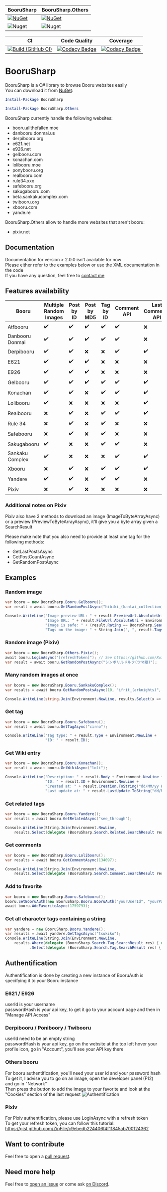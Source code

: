 | BooruSharp     | BooruSharp.Others  |
| -------------- | ------------ |
| [![NuGet](https://img.shields.io/nuget/v/BooruSharp.svg)](https://www.nuget.org/packages/BooruSharp/) | [![NuGet](https://img.shields.io/nuget/v/BooruSharp.Others.svg)](https://www.nuget.org/packages/BooruSharp.Others/) |
| ![Nuget](https://img.shields.io/nuget/dt/BooruSharp) | ![Nuget](https://img.shields.io/nuget/dt/BooruSharp.Others) |

| CI | Code Quality | Coverage |
| -- | ------------ | -------- |
| [![Build (GitHub CI)](https://github.com/Xwilarg/BooruSharp/workflows/.NET%20Core/badge.svg)](https://github.com/Xwilarg/BooruSharp/actions) | [![Codacy Badge](https://app.codacy.com/project/badge/Grade/07be9e8c69cd4d87b20987b9fcec7a0e)](https://www.codacy.com/manual/Xwilarg/BooruSharp?utm_source=github.com&amp;utm_medium=referral&amp;utm_content=Xwilarg/BooruSharp&amp;utm_campaign=Badge_Grade) | [![Codacy Badge](https://app.codacy.com/project/badge/Coverage/07be9e8c69cd4d87b20987b9fcec7a0e)](https://www.codacy.com/manual/Xwilarg/BooruSharp?utm_source=github.com&amp;utm_medium=referral&amp;utm_content=Xwilarg/BooruSharp&amp;utm_campaign=Badge_Coverage) |

# BooruSharp
BooruSharp is a C# library to browse Booru websites easily<br/>
You can download it from [NuGet](https://www.nuget.org/packages/BooruSharp):
```powershell
Install-Package BooruSharp
```
```powershell
Install-Package BooruSharp.Others
```
BooruSharp currently handle the following websites:
 - booru.allthefallen.moe
 - danbooru.donmai.us
 - derpibooru.org
 - e621.net
 - e926.net
 - gelbooru.com
 - konachan.com
 - lolibooru.moe
 - ponybooru.org
 - realbooru.com
 - rule34.xxx
 - safebooru.org
 - sakugabooru.com
 - beta.sankakucomplex.com
 - twibooru.org
 - xbooru.com
 - yande.re
 
BooruSharp.Others allow to handle more websites that aren't booru:
 - pixiv.net

## Documentation
Documentation for version > 2.0.0 isn't available for now\
Please either refer to the examples below or use the XML documentation in the code\
If you have any question, feel free to [contact me](#need-more-help)

## Features availability

| Booru | Multiple Random Images | Post by ID | Post by MD5 | Tag by ID | Comment API | Last Comments API | Wiki API | Related Tag API | Post Count API | Favorite API |
| ---                   | --- | --- | --- | --- | --- | --- | --- | --- | --- | --- |
| Atfbooru		| ✔️ | ✔️ | ✔️ | ✔️ | ✔️ | ❌ | ✔️ | ✔️ | ❌ | ❌ |
| Danbooru Donmai	| ✔️ | ✔️ | ✔️ | ✔️ | ✔️ | ❌ | ✔️ | ✔️ | ❌ | ❌ |
| Derpibooru	| ✔️ | ✔️ | ❌ | ❌ | ✔️ | ✔️ | ✔️ | ✔️ | ✔️ | ❌ |
| E621			| ✔️ | ✔️ | ✔️ | ❌ | ❌ | ❌ | ❌ | ❌ | ❌ | ❌ |
| E926			| ✔️ | ✔️ | ✔️ | ❌ | ❌ | ❌ | ❌ | ❌ | ❌ | ❌ |
| Gelbooru		| ✔️ | ✔️ | ✔️ | ✔️ | ✔️ | ✔️ | ❌ | ❌ | ✔️ | ✔️ |
| Konachan		| ✔️ | ✔️ | ❌ | ✔️ | ✔️ | ✔️ | ✔️ | ✔️ | ✔️ | ❌ |
| Lolibooru		| ✔️ | ❌ | ❌ | ❌ | ❌ | ✔️ | ✔️ | ✔️ | ✔️ | ❌ |
| Realbooru		| ❌ | ✔️ | ❌ | ✔️ | ✔️ | ✔️ | ❌ | ❌ | ✔️ | ✔️ |
| Rule 34		| ❌ | ✔️ | ❌ | ✔️ | ❌ | ❌ | ❌ | ❌ | ✔️ | ✔️ |
| Safebooru		| ❌ | ✔️ | ❌ | ✔️ | ❌ | ❌ | ❌ | ❌ | ✔️ | ✔️ |
| Sakugabooru		| ✔️ | ❌ | ❌ | ✔️ | ✔️ | ❌ | ✔️ | ✔️ | ✔️ | ❌ |
| Sankaku Complex	| ✔️ | ❌ | ❌ | ❌ | ✔️ | ✔️ | ✔️ | ❌ | ❌ | ❌ |
| Xbooru		| ❌ | ✔️ | ❌ | ✔️ | ✔️ | ✔️ | ❌ | ❌ | ✔️ | ✔️ |
| Yandere		| ✔️ | ✔️ | ❌ | ✔️ | ✔️ | ❌ | ✔️ | ✔️ | ✔️ | ❌ |
| Pixiv		        | ❌ | ✔️ | ❌ | ❌ | ❌ | ❌ | ❌ | ❌ | ✔️ | ✔️ |

### Additional notes on Pixiv
Pixiv also have 2 methods to download an image (ImageToByteArrayAsync) or a preview (PreviewToByteArrayAsync), it'll give you a byte array given a SearchResult

Please make note that you also need to provide at least one tag for the following methods:
- GetLastPostsAsync
- GetPostCountAsync
- GetRandomPostAsync

## Examples

### Random image
```Cs
var booru = new BooruSharp.Booru.Gelbooru();
var result = await booru.GetRandomPostAsync("hibiki_(kantai_collection)", "school_swimsuit");

Console.WriteLine("Image preview URL: " + result.PreviewUrl.AbsoluteUri + Environment.NewLine +
                  "Image URL: " + result.FileUrl.AbsoluteUri + Environment.NewLine +
                  "Image is safe: " + (result.Rating == BooruSharp.Search.Post.Rating.Safe) + Environment.NewLine +
                  "Tags on the image: " + String.Join(", ", result.Tags));
```

### Random image (Pixiv)
```Cs
var booru = new BooruSharp.Others.Pixiv();
await booru.LoginAsync("[refreshToken]"); // See https://github.com/Xwilarg/BooruSharp/#pixiv
var result = await booru.GetRandomPostAsync("シンボリルドルフ(ウマ娘)");
```

### Many random images at once
```Cs
var booru = new BooruSharp.Booru.SankakuComplex();
var results = await booru.GetRandomPostsAsync(10, "ifrit_(arknights)", "silence_(arknights)");

Console.WriteLine(string.Join(Environment.NewLine, results.Select(x => "Random Image: " + x.FileUrl)));
```

### Get tag
```Cs
var booru = new BooruSharp.Booru.Safebooru();
var result = await booru.GetTagAsync("cirno");

Console.WriteLine("Tag type: " + result.Type + Environment.NewLine +
                  "ID: " + result.ID);
```

### Get Wiki entry
```Cs
var booru = new BooruSharp.Booru.Konachan();
var result = await booru.GetWikiAsync("loli");

Console.WriteLine("Description: " + result.Body + Environment.NewLine +
                  "ID: " + result.ID + Environment.NewLine +
                  "Created at: " + result.Creation.ToString("dd/MM/yy HH:mm:ss") + Environment.NewLine +
                  "Last update at: " + result.LastUpdate.ToString("dd/MM/yy HH:mm:ss"));
```
### Get related tags
```Cs
var booru = new BooruSharp.Booru.Yandere();
var results = await booru.GetRelatedAsync("see_through");

Console.WriteLine(String.Join(Environment.NewLine,
    results.Select(delegate (BooruSharp.Search.Related.SearchResult res) { return ("Name: " + res.Name +" (" + res.Count + ")"); })));
```
### Get comments
```Cs
var booru = new BooruSharp.Booru.Lolibooru();
var results = await booru.GetCommentAsync(134097);

Console.WriteLine(String.Join(Environment.NewLine,
    results.Select(delegate (BooruSharp.Search.Comment.SearchResult res) { return ("Author: " + res.AuthorName + ", the " + res.Creation.ToString("dd/MM/yy HH:mm:ss") + " - " + res.Body); })));
```
### Add to favorite
```Cs
var booru = new BooruSharp.Booru.Safebooru();
booru.SetBooruAuth(new BooruSharp.Booru.BooruAuth("yourUserId", "yourPasswordHash")); // See https://github.com/Xwilarg/BooruSharp/#booru
await booru.AddFavoriteAsync(1759793);
```
### Get all character tags containing a string
```Cs
var yandere = new BooruSharp.Booru.Yandere();
var results = await yandere.GetTagsAsync("tsukiko");
Console.WriteLine(String.Join(Environment.NewLine,
	results.Where(delegate (BooruSharp.Search.Tag.SearchResult res) { return (res.Type == BooruSharp.Search.Tag.TagType.Character); })
           .Select(delegate (BooruSharp.Search.Tag.SearchResult res) { return (res.Name); })));
```

## Authentification
Authentification is done by creating a new instance of BooruAuth is specifying it to your Booru instance

### E621 / E926
userId is your username \
passwordHash is your api key, to get it go to your account page and then in "Manage API Access"

### Derpibooru / Poniboory / Twibooru
userId need to be an empty string \
passwordHash is your api key, go on the website at the top left hover your profile icon, go in "Account", you'll see your API key there

### Others booru
For booru authentification, you'll need your user id and your password hash\
To get it, I advise you to go on an image, open the developer panel (F12) and go in "Network"\
Then press the button to add the image to your favorite and look at the "Cookies" section of the last request
![Authentification](Preview/Auth.png)

### Pixiv
For Pixiv authentification, please use LoginAsync with a refresh token\
To get your refresh token, you can follow this tutorial: https://gist.github.com/ZipFile/c9ebedb224406f4f11845ab700124362

## Want to contribute
Feel free to open a [pull request](https://github.com/Xwilarg/BooruSharp/pulls).

## Need more help
Feel free to [open an issue](https://github.com/Xwilarg/BooruSharp/issues) or come ask [on Discord](https://discord.gg/H6wMRYV).
